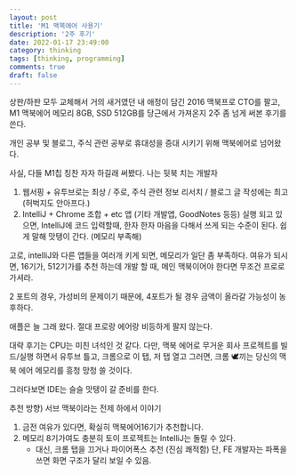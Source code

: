 ```yaml
---
layout: post
title: 'M1 맥북에어 사용기'
description: '2주 후기'
date: 2022-01-17 23:49:00
category: thinking
tags: [thinking, programming]
comments: true
draft: false
---
```


상판/하판 모두 교체해서 거의 새거였던 내 애정이 담긴 2016 맥북프로 CTO를 팔고, M1 맥북에어 메모리 8GB, SSD 512GB를 당근에서 가져온지 2주 좀 넘게 써본 후기를 쓴다.

개인 공부 및 블로그, 주식 관련 공부로 휴대성을 증대 시키기 위해 맥북에어로 넘어왔다.

사실, 다들 M1칩 칭찬 자자 하길래 써봤다. 나는 뒷북 치는 개발자

1. 웹서핑 + 유투브로는 최상 / 주로, 주식 관련 정보 리서치 / 블로그 글 작성에는 최고 (허벅지도 안아프다.)
2. IntelliJ + Chrome 조합 + etc 앱 (기타 개발앱, GoodNotes 등등) 실행 되고 있으면, IntelliJ에 코드 입력할때, 한자 한자 마음을 다해서 쓰게 되는 수준이 된다. 쉽게 말해 맛탱이 간다. (메모리 부족해)

고로, intelliJ와 다른 앱들을 여러개 키게 되면, 메모리가 일단 좀 부족하다. 여유가 되시면, 16기가, 512기가를 추천 하는데 개발 할 때, 메인 맥북이어야 한다면 무조건 프로로 가셔라.

2 포트의 경우, 가성비의 문제이기 때문에, 4포트가 될 경우 금액이 올라갈 가능성이 농후하다.

애플은 늘 그래 왔다. 절대 프로랑 에어랑 비등하게 팔지 않는다.

대략 후기는 CPU는 미친 녀석인 것 같다. 다만, 맥북 에어로 무거운 회사 프로젝트를 빌드/실행 하면서 유투브 틀고, 크롬으로 이 탭, 저 탭 열고 그러면, 크롬 🕊끼는 당신의 맥북 에어 메모리를 흥청 망청 쓸 것이다.

그러다보면 IDE는 슬슬 맛탱이 갈 준비를 한다.

추천 방향)
서브 맥북이라는 전제 하에서 이야기

1. 금전 여유가 있다면, 확실히 맥북에어16기가 추천합니다.
2. 메모리 8기가여도 충분히 토이 프로젝트는 IntelliJ는 돌릴 수 있다.
   - 대신, 크롬 탭을 끄거나 파이어폭스 추천 (진심 쾌적함) 단, FE 개발자는 파폭을 쓰면 화면 구조가 달리 보일 수 있음.
